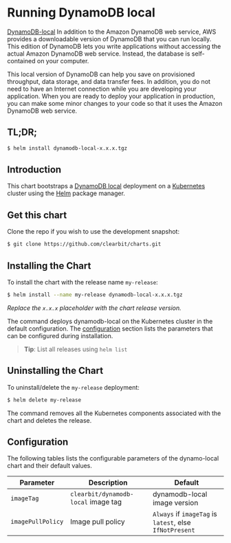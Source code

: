 # Running DynamoDB local

[DynamoDB-local](http://docs.aws.amazon.com/amazondynamodb/latest/developerguide/DynamoDBLocal.html) In addition to the Amazon DynamoDB web service, AWS provides a downloadable version of DynamoDB that you can run locally. This edition of DynamoDB lets you write applications without accessing the actual Amazon DynamoDB web service. Instead, the database is self-contained on your computer.

This local version of DynamoDB can help you save on provisioned throughput, data storage, and data transfer fees. In addition, you do not need to have an Internet connection while you are developing your application. When you are ready to deploy your application in production, you can make some minor changes to your code so that it uses the Amazon DynamoDB web service.

## TL;DR;

```bash
$ helm install dynamodb-local-x.x.x.tgz
```

## Introduction

This chart bootstraps a [DynamoDB local](https://github.com/trayio/dynamodb-local) deployment on a [Kubernetes](http://kubernetes.io) cluster using the [Helm](https://helm.sh) package manager.

## Get this chart

Clone the repo if you wish to use the development snapshot:

```bash
$ git clone https://github.com/clearbit/charts.git
```

## Installing the Chart

To install the chart with the release name `my-release`:

```bash
$ helm install --name my-release dynamodb-local-x.x.x.tgz
```

*Replace the `x.x.x` placeholder with the chart release version.*

The command deploys dynamodb-local on the Kubernetes cluster in the default configuration. The [configuration](#configuration) section lists the parameters that can be configured during installation.

> **Tip**: List all releases using `helm list`

## Uninstalling the Chart

To uninstall/delete the `my-release` deployment:

```bash
$ helm delete my-release
```

The command removes all the Kubernetes components associated with the chart and deletes the release.

## Configuration

The following tables lists the configurable parameters of the dynamo-local chart and their default values.

|     Parameter     |        Description        |                         Default                         |
|-------------------|---------------------------|---------------------------------------------------------|
| `imageTag`        | `clearbit/dynamodb-local` image tag | dynamodb-local image version                                     |
| `imagePullPolicy` | Image pull policy         | `Always` if `imageTag` is `latest`, else `IfNotPresent` |
